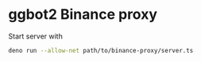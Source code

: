 # ggbot2 Binance proxy

Start server with

```sh
deno run --allow-net path/to/binance-proxy/server.ts
```
